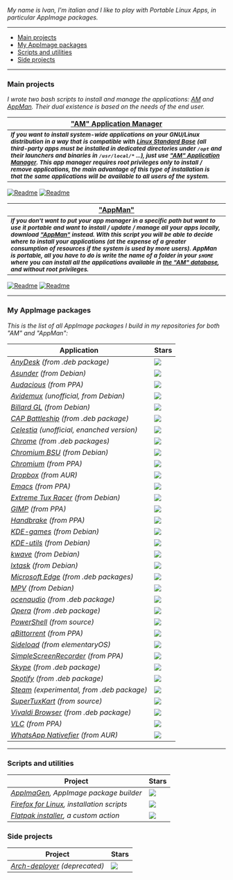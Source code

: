*My name is Ivan, I'm italian and I like to play with Portable Linux Apps, in particular AppImage packages.*

-------------------------------------------------------

- [Main projects](#main-projects)
- [My AppImage packages](#my-appimage-packages)
- [Scripts and utilities](#scripts-and-utilities)
- [Side projects](#side-projects)

-------------------------------------------------------

### Main projects

*I wrote two bash scripts to install and manage the applications: [AM](https://github.com/ivan-hc/AM-Application-Manager) and [AppMan](https://github.com/ivan-hc/AppMan). Their dual existence is based on the needs of the end user.*

| [**"AM" Application Manager**](https://github.com/ivan-hc/AM-Application-Manager) |
| -- |
| <sub>***If you want to install system-wide applications on your GNU/Linux distribution in a way that is compatible with [Linux Standard Base](https://refspecs.linuxfoundation.org/lsb.shtml) (all third-party apps must be installed in dedicated directories under `/opt` and their launchers and binaries in `/usr/local/*` ...), just use ["AM" Application Manager](https://github.com/ivan-hc/AM-Application-Manager). This app manager requires root privileges only to install / remove applications, the main advantage of this type of installation is that the same applications will be available to all users of the system.***</sub>
[![Readme](https://img.shields.io/github/stars/ivan-hc/AM-Application-Manager?label=%E2%AD%90&style=for-the-badge)](https://github.com/ivan-hc/AM-Application-Manager/stargazers) [![Readme](https://img.shields.io/github/license/ivan-hc/AM-Application-Manager?label=&style=for-the-badge)](https://github.com/ivan-hc/AM-Application-Manager/blob/main/LICENSE)

| [**"AppMan"**](https://github.com/ivan-hc/AppMan)
| --
| <sub>***If you don't want to put your app manager in a specific path but want to use it portable and want to install / update / manage all your apps locally, download ["AppMan"](https://github.com/ivan-hc/AppMan) instead. With this script you will be able to decide where to install your applications (at the expense of a greater consumption of resources if the system is used by more users). AppMan is portable, all you have to do is write the name of a folder in your `$HOME` where you can install all the applications available in [the "AM" database](https://github.com/ivan-hc/AM-Application-Manager/tree/main/programs), and without root privileges.***</sub>
[![Readme](https://img.shields.io/github/stars/ivan-hc/AppMan?label=%E2%AD%90&style=for-the-badge)](https://github.com/ivan-hc/AppMan/stargazers) [![Readme](https://img.shields.io/github/license/ivan-hc/AppMan?label=&style=for-the-badge)](https://github.com/ivan-hc/AppMan/blob/main/LICENSE)

-------------------------------------------------------

### My AppImage packages
*This is the list of all AppImage packages I build in my repositories for both "AM" and "AppMan":*

| Application | Stars |
| -- | -- |
| [*AnyDesk*](https://github.com/ivan-hc/Anydesk-appimage) *(from .deb package)* | ![](https://img.shields.io/github/stars/ivan-hc/Anydesk-appimage?label=%E2%AD%90&style=for-the-badge)
| [*Asunder*](https://github.com/ivan-hc/Database-of-pkg2appimaged-packages/releases/tag/asunder) *(from Debian)* | ![](https://img.shields.io/github/stars/ivan-hc/Database-of-pkg2appimaged-packages?label=%E2%AD%90&style=for-the-badge)
| [*Audacious*](https://github.com/ivan-hc/Database-of-pkg2appimaged-packages/releases/tag/audacious) *(from PPA)* | ![](https://img.shields.io/github/stars/ivan-hc/Database-of-pkg2appimaged-packages?label=%E2%AD%90&style=for-the-badge)
| [*Avidemux*](https://github.com/ivan-hc/Avidemux-unofficial-appimage) *(unofficial, from Debian)* | ![](https://img.shields.io/github/stars/ivan-hc/Avidemux-unofficial-appimage?label=%E2%AD%90&style=for-the-badge)
| [*Billard GL*](https://github.com/ivan-hc/Database-of-pkg2appimaged-packages/releases/tag/billard-gl) *(from Debian)* | ![](https://img.shields.io/github/stars/ivan-hc/Database-of-pkg2appimaged-packages?label=%E2%AD%90&style=for-the-badge)
| [*CAP Battleship*](https://github.com/ivan-hc/Database-of-pkg2appimaged-packages/releases/tag/capbattleship) *(from .deb package)* | ![](https://img.shields.io/github/stars/ivan-hc/Database-of-pkg2appimaged-packages?label=%E2%AD%90&style=for-the-badge)
| [*Celestia*](https://github.com/ivan-hc/Celestia-appimage) *(unofficial, enanched version)* | ![](https://img.shields.io/github/stars/ivan-hc/Celestia-appimage?label=%E2%AD%90&style=for-the-badge)
| [*Chrome*](https://github.com/ivan-hc/Chrome-appimage) *(from .deb packages)* | ![](https://img.shields.io/github/stars/ivan-hc/Chrome-appimage?label=%E2%AD%90&style=for-the-badge)
| [*Chromium BSU*](https://github.com/ivan-hc/Database-of-pkg2appimaged-packages/releases/tag/chromium-bsu) *(from Debian)* | ![](https://img.shields.io/github/stars/ivan-hc/Database-of-pkg2appimaged-packages?label=%E2%AD%90&style=for-the-badge)
| [*Chromium*](https://github.com/ivan-hc/Chromium-Web-Browser-appimage) *(from PPA)* | ![](https://img.shields.io/github/stars/ivan-hc/Chromium-Web-Browser-appimage?label=%E2%AD%90&style=for-the-badge)
| [*Dropbox*](https://github.com/ivan-hc/Dropbox-appimage) *(from AUR)* | ![](https://img.shields.io/github/stars/ivan-hc/Dropbox-appimage?label=%E2%AD%90&style=for-the-badge)
| [*Emacs*](https://github.com/ivan-hc/Emacs-appimage) *(from PPA)* | ![](https://img.shields.io/github/stars/ivan-hc/Emacs-appimage?label=%E2%AD%90&style=for-the-badge)
| [*Extreme Tux Racer*](https://github.com/ivan-hc/Database-of-pkg2appimaged-packages/releases/tag/extremetuxracer) *(from Debian)* | ![](https://img.shields.io/github/stars/ivan-hc/Database-of-pkg2appimaged-packages?label=%E2%AD%90&style=for-the-badge)
| [*GIMP*](https://github.com/ivan-hc/GIMP-appimage) *(from PPA)* | ![](https://img.shields.io/github/stars/ivan-hc/GIMP-appimage?label=%E2%AD%90&style=for-the-badge)
| [*Handbrake*](https://github.com/ivan-hc/Handbrake-appimage) *(from PPA)* | ![](https://img.shields.io/github/stars/ivan-hc/Handbrake-appimage?label=%E2%AD%90&style=for-the-badge)
| [*KDE-games*](https://github.com/ivan-hc/KDE-games-suite-appimage) *(from Debian)* | ![](https://img.shields.io/github/stars/ivan-hc/KDE-games-suite-appimage?label=%E2%AD%90&style=for-the-badge)
| [*KDE-utils*](https://github.com/ivan-hc/KDE-utils-appimage) *(from Debian)* | ![](https://img.shields.io/github/stars/ivan-hc/KDE-utils-appimage?label=%E2%AD%90&style=for-the-badge)
| [*kwave*](https://github.com/ivan-hc/Database-of-pkg2appimaged-packages/releases/tag/kwave) *(from Debian)* | ![](https://img.shields.io/github/stars/ivan-hc/Database-of-pkg2appimaged-packages?label=%E2%AD%90&style=for-the-badge)
| [*lxtask*](https://github.com/ivan-hc/Database-of-pkg2appimaged-packages/releases/tag/lxtask) *(from Debian)* | ![](https://img.shields.io/github/stars/ivan-hc/Database-of-pkg2appimaged-packages?label=%E2%AD%90&style=for-the-badge)
| [*Microsoft Edge*](https://github.com/ivan-hc/MS-Edge-appimage) *(from .deb packages)* | ![](https://img.shields.io/github/stars/ivan-hc/MS-Edge-appimage?label=%E2%AD%90&style=for-the-badge)
| [*MPV*](https://github.com/ivan-hc/MPV-appimage) *(from Debian)* | ![](https://img.shields.io/github/stars/ivan-hc/MPV-appimage?label=%E2%AD%90&style=for-the-badge)
| [*ocenaudio*](https://github.com/ivan-hc/ocenaudio-appimage) *(from .deb package)* | ![](https://img.shields.io/github/stars/ivan-hc/ocenaudio-appimage?label=%E2%AD%90&style=for-the-badge)
| [*Opera*](https://github.com/ivan-hc/Opera-appimage) *(from .deb package)* | ![](https://img.shields.io/github/stars/ivan-hc/Opera-appimage?label=%E2%AD%90&style=for-the-badge)
| [*PowerShell*](https://github.com/ivan-hc/PowerShell-appimage) *(from source)* | ![](https://img.shields.io/github/stars/ivan-hc/PowerShell-appimage?label=%E2%AD%90&style=for-the-badge)
| [*qBittorrent*](https://github.com/ivan-hc/qbittorrent-appimage) *(from PPA)* | ![](https://img.shields.io/github/stars/ivan-hc/qbittorrent-appimage?label=%E2%AD%90&style=for-the-badge)
| [*Sideload*](https://github.com/ivan-hc/Flatpak-installer-appimage) *(from elementaryOS)* | ![](https://img.shields.io/github/stars/ivan-hc/Flatpak-installer-appimage?label=%E2%AD%90&style=for-the-badge)
| [*SimpleScreenRecorder*](https://github.com/ivan-hc/Database-of-pkg2appimaged-packages/releases/tag/simplescreenrecorder) *(from PPA)*  | ![](https://img.shields.io/github/stars/ivan-hc/Database-of-pkg2appimaged-packages?label=%E2%AD%90&style=for-the-badge)
| [*Skype*](https://github.com/ivan-hc/Skype-appimage) *(from .deb package)* | ![](https://img.shields.io/github/stars/ivan-hc/Skype-appimage?label=%E2%AD%90&style=for-the-badge)
| [*Spotify*](https://github.com/ivan-hc/Spotify-appimage) *(from .deb package)* | ![](https://img.shields.io/github/stars/ivan-hc/Spotify-appimage?label=%E2%AD%90&style=for-the-badge)
| [*Steam*](https://github.com/ivan-hc/Steam-appimage) *(experimental, from .deb package)* | ![](https://img.shields.io/github/stars/ivan-hc/Steam-appimage?label=%E2%AD%90&style=for-the-badge)
| [*SuperTuxKart*](https://github.com/ivan-hc/SuperTuxKart-appimage) *(from source)* | ![](https://img.shields.io/github/stars/ivan-hc/SuperTuxKart-appimage?label=%E2%AD%90&style=for-the-badge)
| [*Vivaldi Browser*](https://github.com/ivan-hc/Vivaldi-appimage) *(from .deb package)* | ![](https://img.shields.io/github/stars/ivan-hc/Vivaldi-appimage?label=%E2%AD%90&style=for-the-badge)
| [*VLC*](https://github.com/ivan-hc/VLC-appimage) *(from PPA)* | ![](https://img.shields.io/github/stars/ivan-hc/VLC-appimage?label=%E2%AD%90&style=for-the-badge)
| [*WhatsApp Nativefier*](https://github.com/ivan-hc/whatsapp-nativefier-appimage) *(from AUR)* | ![](https://img.shields.io/github/stars/ivan-hc/whatsapp-nativefier-appimage?label=%E2%AD%90&style=for-the-badge)

-------------------------------------------------------

### Scripts and utilities
| Project | Stars |
| -- | -- |
| [*AppImaGen*](https://github.com/ivan-hc/AppImaGen)*, AppImage package builder* | ![](https://img.shields.io/github/stars/ivan-hc/AppImaGen?label=%E2%AD%90&style=for-the-badge)
| [*Firefox for Linux*](https://github.com/ivan-hc/Firefox-for-Linux-scripts)*, installation scripts* | ![](https://img.shields.io/github/stars/ivan-hc/Firefox-for-Linux-scripts?label=%E2%AD%90&style=for-the-badge)
| [*Flatpak installer*](https://github.com/ivan-hc/flatpak-install-action)*, a custom action* | ![](https://img.shields.io/github/stars/ivan-hc/flatpak-install-action?label=%E2%AD%90&style=for-the-badge)

### Side projects
| Project | Stars |
| -- | -- |
| [*Arch-deployer*](https://github.com/ivan-hc/Arch-deployer) *(deprecated)* | ![](https://img.shields.io/github/stars/ivan-hc/Arch-deployer?label=%E2%AD%90&style=for-the-badge)
